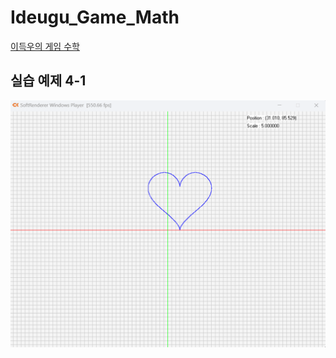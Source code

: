 # Ideugu_Game_Math
[이득우의 게임 수학](https://diesuki4.tistory.com/category/%EA%B2%8C%EC%9E%84%20%EC%88%98%ED%95%99/%EC%9D%B4%EB%93%9D%EC%9A%B0%EC%9D%98%20%EA%B2%8C%EC%9E%84%20%EC%88%98%ED%95%99)

## 실습 예제 4-1
![실습 예제 4-1](https://raw.githubusercontent.com/diesuki4/Ideugu_Game_Math/4-1_%EC%82%BC%EA%B0%81%ED%95%A8%EC%88%98%EB%A1%9C_%ED%95%98%ED%8A%B8_%EA%B7%B8%EB%A6%AC%EA%B8%B0/Example.gif)
